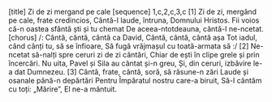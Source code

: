 [title] Zi de zi mergand pe cale
[sequence] 1,c,2,c,3,c
[1]
Zi de zi, mergând pe cale, frate credincios,
Cântă-I laude, întruna, Domnului Hristos.
Fii voios că-n oastea sfântă ști și tu chemat
De aceea-ntotdeauna, cântă-I ne-ncetat.
[chorus]
/: Cântă, cântă, cântă ca David,
Cântă, cântă, cântă așa
Tot iadul, când cânți tu, să se înfioare,
Să fugă vrăjmașul cu toată-armata să :/
[2]
Ne-ncetat să-nalți spre ceruri zi de zi cântări,
Chiar de ești în clipe grele și prin încercări.
Nu uita, Pavel și Sila au cântat și-n greu,
Și, din ceruri, izbăvire le-a dat Dumnezeu.
[3]
Cântă, frate, cântă, soră, să răsune-n zări
Laude și osanale până-n depărtări
Pentru Împăratul nostru care-a biruit,
Să-I cântăm cu toți: „Mărire”, El ne-a mântuit.

